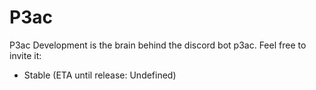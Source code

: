 # P3ac

P3ac Development is the brain behind the discord bot p3ac. Feel free to invite it:

 - Stable (ETA until release: Undefined)
